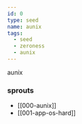 ```yaml
---
id: 0
type: seed
name: aunix
tags:
  - seed
  - zeroness
  - aunix
---
```

aunix

### sprouts
- [[000-aunix]]
- [[001-app-os-hard]]